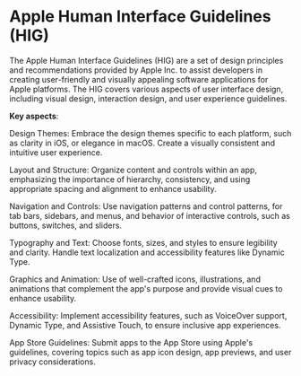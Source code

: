 # Apple Human Interface Guidelines (HIG)

The Apple Human Interface Guidelines (HIG) are a set of design principles and recommendations provided by Apple Inc. to assist developers in creating user-friendly and visually appealing software applications for Apple platforms. The HIG covers various aspects of user interface design, including visual design, interaction design, and user experience guidelines.

**Key aspects**:

Design Themes: Embrace the design themes specific to each platform, such as clarity in iOS, or elegance in macOS. Create a visually consistent and intuitive user experience.

Layout and Structure: Organize content and controls within an app, emphasizing the importance of hierarchy, consistency, and using appropriate spacing and alignment to enhance usability.

Navigation and Controls: Use navigation patterns and control patterns, for tab bars, sidebars, and menus, and behavior of interactive controls, such as buttons, switches, and sliders.

Typography and Text: Choose fonts, sizes, and styles to ensure legibility and clarity. Handle text localization and accessibility features like Dynamic Type.

Graphics and Animation: Use of well-crafted icons, illustrations, and animations that complement the app's purpose and provide visual cues to enhance usability.

Accessibility: Implement accessibility features, such as VoiceOver support, Dynamic Type, and Assistive Touch, to ensure inclusive app experiences.

App Store Guidelines: Submit apps to the App Store using Apple's guidelines, covering topics such as app icon design, app previews, and user privacy considerations.
